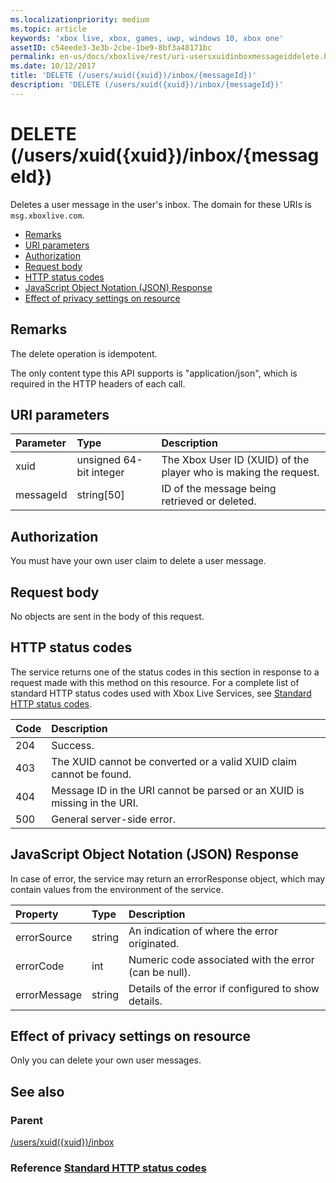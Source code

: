 ```yaml
---
ms.localizationpriority: medium
ms.topic: article
keywords: 'xbox live, xbox, games, uwp, windows 10, xbox one'
assetID: c54eede3-3e3b-2cbe-1be9-8bf3a48171bc
permalink: en-us/docs/xboxlive/rest/uri-usersxuidinboxmessageiddelete.html
ms.date: 10/12/2017
title: 'DELETE (/users/xuid({xuid})/inbox/{messageId})'
description: 'DELETE (/users/xuid({xuid})/inbox/{messageId})'
---
```


# DELETE \(/users/xuid\({xuid}\)/inbox/{messageId}\)

Deletes a user message in the user's inbox. The domain for these URIs is `msg.xboxlive.com`.

* [Remarks](delete-users-xuid-xuid-inbox-messageid.md#ID4EV)
* [URI parameters](delete-users-xuid-xuid-inbox-messageid.md#ID4ECB)
* [Authorization](delete-users-xuid-xuid-inbox-messageid.md#ID4EPB)
* [Request body](delete-users-xuid-xuid-inbox-messageid.md#ID4E1B)
* [HTTP status codes](delete-users-xuid-xuid-inbox-messageid.md#ID4EHC)
* [JavaScript Object Notation \(JSON\) Response](delete-users-xuid-xuid-inbox-messageid.md#ID4EAE)
* [Effect of privacy settings on resource](delete-users-xuid-xuid-inbox-messageid.md#ID4EYF)

## Remarks <a id="ID4EV"></a>

The delete operation is idempotent.

The only content type this API supports is "application/json", which is required in the HTTP headers of each call.

## URI parameters <a id="ID4ECB"></a>

| Parameter | Type | Description |
| :--- | :--- | :--- |
| xuid | unsigned 64-bit integer | The Xbox User ID \(XUID\) of the player who is making the request. |
| messageId | string\[50\] | ID of the message being retrieved or deleted. |

## Authorization <a id="ID4EPB"></a>

You must have your own user claim to delete a user message.

## Request body <a id="ID4E1B"></a>

No objects are sent in the body of this request.

## HTTP status codes <a id="ID4EHC"></a>

The service returns one of the status codes in this section in response to a request made with this method on this resource. For a complete list of standard HTTP status codes used with Xbox Live Services, see [Standard HTTP status codes](https://github.com/LucienHH/docs-xsapi/tree/8aaeb3d77dec37e3bd2a1d99ea913649665f2490/additional/httpstatuscodes.md).

| Code | Description |
| :--- | :--- |
| 204 | Success. |
| 403 | The XUID cannot be converted or a valid XUID claim cannot be found. |
| 404 | Message ID in the URI cannot be parsed or an XUID is missing in the URI. |
| 500 | General server-side error. |

## JavaScript Object Notation \(JSON\) Response <a id="ID4EAE"></a>

In case of error, the service may return an errorResponse object, which may contain values from the environment of the service.

| Property | Type | Description |
| :--- | :--- | :--- |
| errorSource | string | An indication of where the error originated. |
| errorCode | int | Numeric code associated with the error \(can be null\). |
| errorMessage | string | Details of the error if configured to show details. |

## Effect of privacy settings on resource <a id="ID4EYF"></a>

Only you can delete your own user messages.

## See also <a id="ID4EDG"></a>

### Parent <a id="ID4EFG"></a>

[/users/xuid\({xuid}\)/inbox](https://github.com/LucienHH/docs-xsapi/tree/8aaeb3d77dec37e3bd2a1d99ea913649665f2490/work-in-progress/users/uri-usersxuidinbox.md)

### Reference  [Standard HTTP status codes](https://github.com/LucienHH/docs-xsapi/tree/8aaeb3d77dec37e3bd2a1d99ea913649665f2490/additional/httpstatuscodes.md) <a id="ID4ETG"></a>

